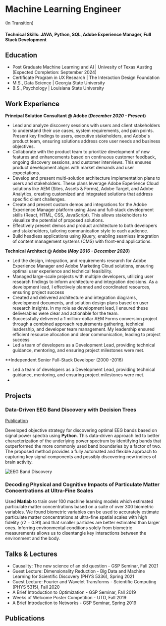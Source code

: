 # Machine Learning Engineer 
(In Transition) 

#### Technical Skills: JAVA, Python, SQL, Adobe Experience Manager, Full Stack Development

## Education
- Post Graduate Machine Learning and AI | Univesity of Texas Austing (Expected Completion: September 2024)
- Certificate Program in UX Research | The Interaction Design Foundation						       		
- M.S., Data Science	| Georgia State University	 			        		
- B.S., Psychology | Louisiana State University 

## Work Experience
**Principal Solution Consultant @ Adobe (_December 2020 - Present_)**
- Lead and analyze discovery sessions with users and client stakeholders to understand their use cases, system requirements, and pain points. Present key findings to users, executive stakeholders, and Adobe's product team, ensuring solutions address core user needs and business objectives.
- Collaborate with the product team to prioritize development of new features and enhancements based on continuous customer feedback, ongoing discovery sessions, and customer interviews. This ensures product development aligns with market demands and user expectations.
- Develop and present multi-solution architecture implementation plans to users and stakeholders. These plans leverage Adobe Experience Cloud solutions like AEM (Sites, Assets & Forms), Adobe Target, and Adobe Analytics, creating customized and integrated solutions that address specific client challenges.
- Create and present custom demos and integrations for the Adobe Experience Manager platform using Java and full-stack development skills (React, HTML, CSS, JavaScript). This allows stakeholders to visualize the potential of proposed solutions.
- Effectively present demos and product architecture to both developers and stakeholders, tailoring communication style to each audience.
- Build headless applications using jQuery, enabling seamless integration of content management systems (CMS) with front-end applications.


**Technical Architect @ Adobe (_May 2016 - December 2020_)**
- Led the design, integration, and requirements research for Adobe Experience Manager and Adobe Marketing Cloud solutions, ensuring optimal user experience and technical feasibility.
- Managed large-scale projects with multiple developers, utilizing user research findings to inform architecture and integration decisions. As a development lead, I effectively planned and coordinated resources, ensuring project success
- Created and delivered architecture and integration diagrams, development documents, and solution design plans based on user research insights. In my role as development lead, I ensured these deliverables were clear and actionable for the team.
- Successfully delivered a 1 million-dollar AEM Forms conversion project through a combined approach requirements gathering, technical leadership, and developer team management. My leadership ensured efficient resource allocation and clear communication, leading to project success
- Led a team of developers as a Development Lead, providing technical guidance, mentoring, and ensuring project milestones were met.

**Independent Senior Full-Stack Developer (2000 -2016)
- Led a team of developers as a Development Lead, providing technical guidance, mentoring, and ensuring project milestones were met.
- 
## Projects
### Data-Driven EEG Band Discovery with Decision Trees
[Publication](https://www.mdpi.com/1424-8220/22/8/3048)

Developed objective strategy for discovering optimal EEG bands based on signal power spectra using **Python**. This data-driven approach led to better characterization of the underlying power spectrum by identifying bands that outperformed the more commonly used band boundaries by a factor of two. The proposed method provides a fully automated and flexible approach to capturing key signal components and possibly discovering new indices of brain activity.

![EEG Band Discovery](/assets/img/eeg_band_discovery.jpeg)

### Decoding Physical and Cognitive Impacts of Particulate Matter Concentrations at Ultra-Fine Scales
Used **Matlab** to train over 100 machine learning models which estimated particulate matter concentrations based on a suite of over 300 biometric variables. We found biometric variables can be used to accurately estimate particulate matter concentrations at ultra-fine spatial scales with high fidelity (r2 = 0.91) and that smaller particles are better estimated than larger ones. Inferring environmental conditions solely from biometric measurements allows us to disentangle key interactions between the environment and the body.



## Talks & Lectures
- Causality: The new science of an old question - GSP Seminar, Fall 2021
- Guest Lecture: Dimensionality Reduction - Big Data and Machine Learning for Scientific Discovery (PHYS 5336), Spring 2021
- Guest Lecture: Fourier and Wavelet Transforms - Scientific Computing (PHYS 5315), Fall 2020
- A Brief Introduction to Optimization - GSP Seminar, Fall 2019
- Weeks of Welcome Poster Competition - UTD, Fall 2019
- A Brief Introduction to Networks - GSP Seminar, Spring 2019



## Publications

